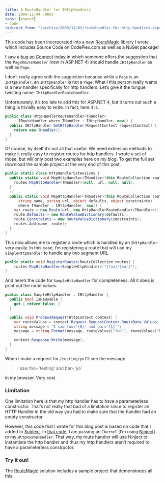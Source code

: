 ```yaml
---
title: A RouteHandler for IHttpHandlers
date: 2009-11-04 -0800
tags: [aspnet]
- code
redirect_from: "/archive/2009/11/03/routehandler-for-http-handlers.aspx/"
---
```


This code has been incorporated into a new
[RouteMagic](https://haacked.com/archive/2011/01/30/introducing-routemagic.aspx)
library I wrote which includes Source Code on CodePlex.com as well as a
NuGet package!

I saw a [bug on
Connect](https://connect.microsoft.com/VisualStudio/feedback/ViewFeedback.aspx?FeedbackID=507180&wa=wsignin1.0 "Change PageRouteHandler to handle IHttpHandler as well as Page")
today in which someone offers the suggestion that the `PageRouteHandler`
(new in ASP.NET 4) should handle `IHttpHandler` as well as `Page`.

I don’t really agree with the suggestion because while a `Page` is an
`IHttpHandler`, an `IHttpHandler` is not a `Page`. What I this person
really wants is a new handler specifically for http handlers. Let’s give
it the tongue twisting name: `IHttpHandlerRouteHandler`.

Unfortunately, it’s too late to add this for ASP.NET 4, but it turns out
such a thing is trivially easy to write. In fact, here it is.

```csharp
public class HttpHandlerRouteHandler<THandler> 
    : IRouteHandler where THandler : IHttpHandler, new() {
  public IHttpHandler GetHttpHandler(RequestContext requestContext) {
    return new THandler();
  }
}
```

Of course, by itself it’s not all that useful. We need extension methods
to make it really easy to register routes for http handlers. I wrote a
set of those, but will only post two examples here on my blog. To get
the full set download the sample project at the very end of this post.

```csharp
public static class HttpHandlerExtensions {
  public static void MapHttpHandler<THandler>(this RouteCollection routes,     string url) where THandler : IHttpHandler, new() {
    routes.MapHttpHandler<THandler>(null, url, null, null);
  }
  //...
  public static void MapHttpHandler<THandler>(this RouteCollection routes, 
      string name, string url, object defaults, object constraints) 
      where THandler : IHttpHandler, new() { 
    var route = new Route(url, new HttpHandlerRouteHandler<THandler>());
    route.Defaults = new RouteValueDictionary(defaults);
    route.Constraints = new RouteValueDictionary(constraints);
    routes.Add(name, route);
  }
}
```

This now allows me to register a route which is handled by an
`IHttpHandler` very easily. In this case, I’m registering a route that
will use my `SimpleHttpHandler` to handle any two segment URL.

```csharp
public static void RegisterRoutes(RouteCollection routes) {
    routes.MapHttpHandler<SampleHttpHandler>("{foo}/{bar}");
}
```

And here’s the code for `SampleHttpHandler` for completeness. All it
does is print out the route values.

```csharp
public class SampleHttpHandler : IHttpHandler {
  public bool IsReusable {
    get { return false; }
  }

  public void ProcessRequest(HttpContext context) {
    var routeValues = context.Request.RequestContext.RouteData.Values;
    string message = "I saw foo='{0}' and bar='{1}'";
    message = string.Format(message, routeValues["foo"], routeValues["bar"]);

    context.Response.Write(message);
  }
}
```

When I make a request for `/testing/yo` I’ll see the message

> I saw foo='testing' and bar='yo'

in my browser. Very cool.

### Limitation

One limitation here is that my http handler has to have a parameterless
constructor. That’s not really that bad of a limitation since to
register an HTTP Handler in the old way you had to make sure that the
handler had an empty constructor.

However, this code that I wrote for this blog post is based on code that
I added to [Subtext](http://subtextproject.com/ "Subtext"). In [that
code](http://code.google.com/p/subtext/source/browse/trunk/SubtextSolution/Subtext.Framework/Routing/HttpRouteHandler.cs?spec=svn3553&r=3553 "HttpRouteHandler"),
I am passing an `IKernel` (I’m using
[Ninject](http://ninject.org/ "Ninject")) to my `HttpRouteHandler`. That
way, my route handler will use Ninject to instantiate the http handler
and thus my http handlers aren’t required to have a parameterless
constructor.

### Try it out!

The [RouteMagic](https://github.com/Haacked/RouteMagic/) solution
includes a sample project that demonstrates all this.

